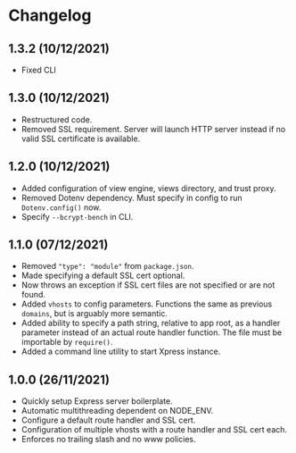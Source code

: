 # Changelog

## 1.3.2 (10/12/2021)

- Fixed CLI

## 1.3.0 (10/12/2021)

- Restructured code.
- Removed SSL requirement. Server will launch HTTP server instead if no valid SSL certificate is available.

## 1.2.0 (10/12/2021)

- Added configuration of view engine, views directory, and trust proxy.
- Removed Dotenv dependency. Must specify in config to run `Dotenv.config()` now.
- Specify `--bcrypt-bench` in CLI.

## 1.1.0 (07/12/2021)

- Removed `"type": "module"` from `package.json`.
- Made specifying a default SSL cert optional.
- Now throws an exception if SSL cert files are not specified or are not found.
- Added `vhosts` to config parameters. Functions the same as previous `domains`, but is arguably more semantic.
- Added ability to specify a path string, relative to app root, as a handler parameter instead of an actual route
handler function. The file must be importable by `require()`.
- Added a command line utility to start Xpress instance.

## 1.0.0 (26/11/2021)

- Quickly setup Express server boilerplate.
- Automatic multithreading dependent on NODE_ENV.
- Configure a default route handler and SSL cert.
- Configuration of multiple vhosts with a route handler and SSL cert each.
- Enforces no trailing slash and no www policies.
